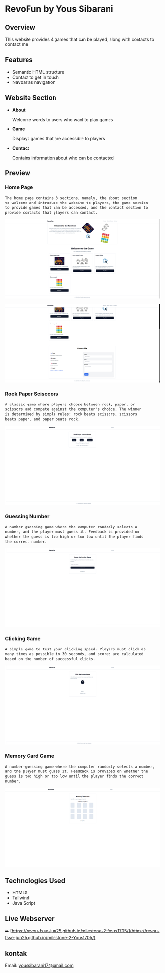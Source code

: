 # RevoFun by Yous Sibarani

## Overview

This website provides 4 games that can be played, along with contacts to contact me

## Features

- Semantic HTML structure
- Contact to get in touch
- Navbar as navigation

## Website Section

- **About**

  Welcome words to users who want to play games

- **Game**

  Displays games that are accessible to players

- **Contact**

  Contains information about who can be contacted

## Preview

### Home Page

    The home page contains 3 sections, namely, the about section
    to welcome and introduce the website to players, the game section
    to provide games that can be accessed, and the contact section to
    provide contacts that players can contact.

![Home Page Preview](images/homePage1.jpg)

![Home Page Preview](images/homePage2.jpg)

### Rock Paper Scisccors

    A classic game where players choose between rock, paper, or
    scissors and compete against the computer's choice. The winner
    is determined by simple rules: rock beats scissors, scissors
    beats paper, and paper beats rock.

![Game Preview](images/ssRPS.jpg)

### Guessing Number

    A number-guessing game where the computer randomly selects a
    number, and the player must guess it. Feedback is provided on
    whether the guess is too high or too low until the player finds
    the correct number.

![Game Preview](images/ssGuessing.jpg)

### Clicking Game

    A simple game to test your clicking speed. Players must click as
    many times as possible in 30 seconds, and scores are calculated
    based on the number of successful clicks.

![Game Preview](images/ssClick.jpg)

### Memory Card Game

    A number-guessing game where the computer randomly selects a number,
    and the player must guess it. Feedback is provided on whether the
    guess is too high or too low until the player finds the correct number.

![Game Preview](images/ssMemory.png)

## Technologies Used

- HTML5
- Tailwind
- Java Script

## Live Webserver

➡️ [https://revou-fsse-jun25.github.io/milestone-2-Yous1705/](https://revou-fsse-jun25.github.io/milestone-2-Yous1705/)

## kontak

Email: [youssibarani17@gmail.com](mailto:youssibarani17@gmail.com)
